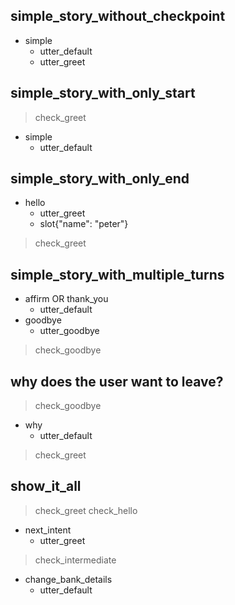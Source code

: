 ## simple_story_without_checkpoint
* simple
    - utter_default
    - utter_greet

## simple_story_with_only_start
> check_greet                   <!-- checkpoints at the start define entry points -->
* simple
    - utter_default

## simple_story_with_only_end
* hello
    - utter_greet
    - slot{"name": "peter"}
> check_greet                   <!-- checkpoint defining the end of this turn -->

## simple_story_with_multiple_turns
* affirm OR thank_you
    - utter_default
* goodbye
    - utter_goodbye
> check_goodbye        

## why does the user want to leave?
> check_goodbye
* why
    - utter_default
> check_greet

## show_it_all
> check_greet
> check_hello                   <!-- allows multiple entry points -->
* next_intent
    - utter_greet              <!-- actions taken by the bot -->
> check_intermediate            <!-- allows intermediate checkpoints -->
* change_bank_details
    - utter_default            <!-- allows to end without checkpoints -->
